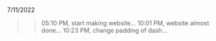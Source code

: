 7/11/2022 
>> 05:10 PM, start making website...
>> 10:01 PM, website almost done...
>> 10:23 PM, change padding of dash...

